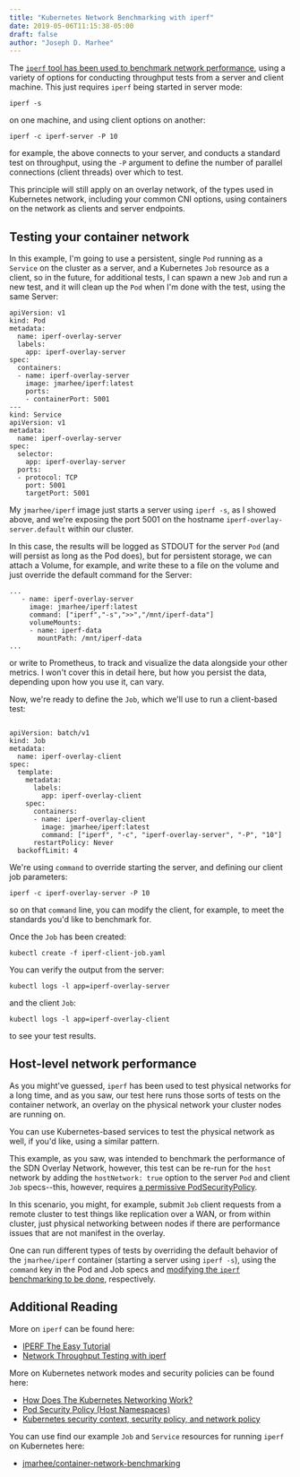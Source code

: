 ```yaml
---
title: "Kubernetes Network Benchmarking with iperf"
date: 2019-05-06T11:15:38-05:00
draft: false
author: "Joseph D. Marhee"
---
```


The [`iperf` tool has been used to benchmark network performance](https://linux.die.net/man/1/iperf), using a variety of options for conducting throughput tests from a server and client machine. This just requires `iperf` being started in server mode:

```
iperf -s
```

on one machine, and using client options on another:

```
iperf -c iperf-server -P 10
```

for example, the above connects to your server, and conducts a standard test on throughput, using the `-P` argument to define the number of parallel connections (client threads) over which to test.

This principle will still apply on an overlay network, of the types used in Kubernetes network, including your common CNI options, using containers on the network as clients and server endpoints. 

Testing your container network
---

In this example, I'm going to use a persistent, single `Pod` running as a `Service` on the cluster as a server, and a Kubernetes `Job` resource as a client, so in the future, for additional tests, I can spawn a new `Job` and run a new test, and it will clean up the `Pod` when I'm done with the test, using the same Server:

```
apiVersion: v1
kind: Pod
metadata:
  name: iperf-overlay-server
  labels:
    app: iperf-overlay-server
spec:
  containers:
  - name: iperf-overlay-server
    image: jmarhee/iperf:latest
    ports:
    - containerPort: 5001
---
kind: Service
apiVersion: v1
metadata:
  name: iperf-overlay-server
spec:
  selector:
    app: iperf-overlay-server
  ports:
  - protocol: TCP
    port: 5001
    targetPort: 5001
```

My `jmarhee/iperf` image just starts a server using `iperf -s`, as I showed above, and we're exposing the port 5001 on the hostname `iperf-overlay-server.default` within our cluster. 

In this case, the results will be logged as STDOUT for the server `Pod` (and will persist as long as the Pod does), but for persistent storage, we can attach a Volume, for example, and write these to a file on the volume and just override the default command for the Server:

```
...
   - name: iperf-overlay-server
     image: jmarhee/iperf:latest
     command: ["iperf","-s",">>","/mnt/iperf-data"]
     volumeMounts:
     - name: iperf-data
       mountPath: /mnt/iperf-data
...
```

or write to Prometheus, to track and visualize the data alongside your other metrics. I won't cover this in detail here, but how you persist the data, depending upon how you use it, can vary.

Now, we're ready to define the `Job`, which we'll use to run a client-based test:

```

apiVersion: batch/v1
kind: Job
metadata:
  name: iperf-overlay-client
spec:
  template:
    metadata:
      labels:
        app: iperf-overlay-client
    spec:
      containers:
      - name: iperf-overlay-client
        image: jmarhee/iperf:latest
        command: ["iperf", "-c", "iperf-overlay-server", "-P", "10"]
      restartPolicy: Never
  backoffLimit: 4
```

We're using `command` to override starting the server, and defining our client job parameters:

```
iperf -c iperf-overlay-server -P 10
```

so on that `command` line, you can modify the client, for example, to meet the standards you'd like to benchmark for. 

Once the `Job` has been created:

```
kubectl create -f iperf-client-job.yaml
```

You can verify the output from the server:

```
kubectl logs -l app=iperf-overlay-server
```

and the client `Job`:

```
kubectl logs -l app=iperf-overlay-client
```

to see your test results.


Host-level network performance
---

As you might've guessed, `iperf` has been used to test physical networks for a long time, and as you saw, our test here runs those sorts of tests on the container network, an overlay on the physical network your cluster nodes are running on. 

You can use Kubernetes-based services to test the physical network as well, if you'd like, using a similar pattern. 

This example, as you saw, was intended to benchmark the performance of the SDN Overlay Network, however, this test can be re-run for the `host` network by adding the `hostNetwork: true` option to the server `Pod` and client `Job` specs--this, however, requires [a permissive PodSecurityPolicy](https://kubernetes.io/docs/concepts/policy/pod-security-policy/#host-namespaces).

In this scenario, you might, for example, submit `Job` client requests from a remote cluster to test things like replication over a WAN, or from within cluster, just physical networking between nodes if there are performance issues that are not manifest in the overlay. 

One can run different types of tests by overriding the default behavior of the `jmarhee/iperf` container (starting a server using `iperf -s`), using the `command` key in the Pod and Job specs and [modifying the `iperf` benchmarking to be done](https://openmaniak.com/iperf.php), respectively. 


Additional Reading
---

More on `iperf` can be found here:

- [IPERF The Easy Tutorial](https://openmaniak.com/iperf.php)
- [Network Throughput Testing with iperf](https://www.linode.com/docs/networking/diagnostics/install-iperf-to-diagnose-network-speed-in-linux/)

More on Kubernetes network modes and security policies can be found here:

- [How Does The Kubernetes Networking Work?](https://medium.com/@tao_66792/how-does-the-kubernetes-networking-work-part-1-5e2da2696701)
- [Pod Security Policy (Host Namespaces)](https://kubernetes.io/docs/concepts/policy/pod-security-policy/#host-namespaces)
- [Kubernetes security context, security policy, and network policy](https://sysdig.com/blog/kubernetes-security-psp-network-policy/)

You can use find our example `Job` and `Service` resources for running `iperf` on Kubernetes here:
- [jmarhee/container-network-benchmarking](https://github.com/jmarhee/container-network-benchmarking) 
